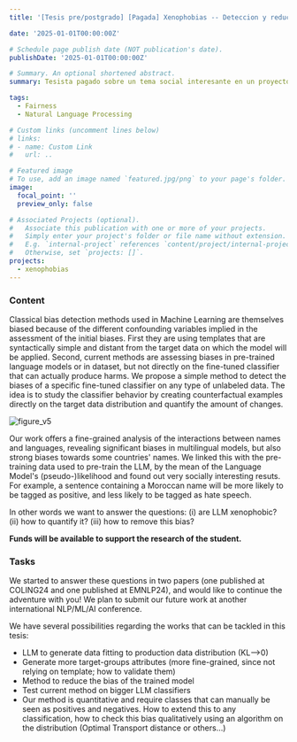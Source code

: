 ```yaml
---
title: '[Tesis pre/postgrado] [Pagada] Xenophobias -- Deteccion y reduccion de sesgos etnicos en LLM'

date: '2025-01-01T00:00:00Z'

# Schedule page publish date (NOT publication's date).
publishDate: '2025-01-01T00:00:00Z'

# Summary. An optional shortened abstract.
summary: Tesista pagado sobre un tema social interesante en un proyecto de investigacion!  

tags:
  - Fairness
  - Natural Language Processing

# Custom links (uncomment lines below)
# links:
# - name: Custom Link
#   url: ..

# Featured image
# To use, add an image named `featured.jpg/png` to your page's folder.
image:
  focal_point: ''
  preview_only: false

# Associated Projects (optional).
#   Associate this publication with one or more of your projects.
#   Simply enter your project's folder or file name without extension.
#   E.g. `internal-project` references `content/project/internal-project/index.md`.
#   Otherwise, set `projects: []`.
projects:
  - xenophobias
---
```


### Content

Classical bias detection methods used in Machine Learning are themselves biased because of the different confounding variables implied in the assessment of the initial biases. First they are using templates that are syntactically simple and distant from the target data on which the model will be applied. Second, current methods are assessing biases in pre-trained language models or in dataset, but not directly on the fine-tuned classifier that can actually produce harms. 
We propose a simple method to detect the biases of a specific fine-tuned classifier on any type of unlabeled data. The idea is to study the classifier behavior by creating counterfactual examples directly on the target data distribution and quantify the amount of changes.

![figure_v5](figure_v5.png "Non-causal changes such as in names can cause differences in the model outputs, which should not happen.")

Our work offers a fine-grained analysis of the interactions between names and languages, revealing significant biases in multilingual models, but also strong biases towards some countries' names. We linked this with the pre-training data used to pre-train the LLM, by the mean of the Language Model's (pseudo-)likelihood and found out very socially interesting resuts. For example, a sentence containing a Moroccan name will be more likely to be tagged as positive, and less likely to be tagged as hate speech.

In other words we want to answer the questions: (i) are LLM xenophobic? (ii) how to quantify it? (iii) how to remove this bias?

**Funds will be available to support the research of the student.** 

### Tasks

We started to answer these questions in two papers (one published at COLING24 and one published at EMNLP24), and would like to continue the adventure with you! We plan to submit our future work at another international NLP/ML/AI conference.

We have several possibilities regarding the works that can be tackled in this tesis:
* LLM to generate data fitting to production data distribution (KL—>0)
* Generate more target-groups attributes (more fine-grained, since not relying on template; how to validate them)
* Method to reduce the bias of the trained model
* Test current method on bigger LLM classifiers
* Our method is quantitative and require classes that can manually be seen as positives and negatives. How to extend this to any classification, how to check this bias qualitatively using an algorithm on the distribution (Optimal Transport distance or others…)


